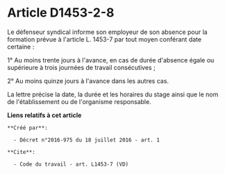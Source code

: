 # Article D1453-2-8

Le défenseur syndical informe son employeur de son absence pour la formation prévue à l'article L. 1453-7 par tout moyen
conférant date certaine : 

1° Au moins trente jours à l'avance, en cas de durée d'absence égale ou supérieure à trois journées de travail
consécutives ; 

2° Au moins quinze jours à l'avance dans les autres cas. 

La lettre précise la date, la durée et les horaires du stage ainsi que le nom de l'établissement ou de l'organisme
responsable.

**Liens relatifs à cet article**

	**Créé par**:

	  - Décret n°2016-975 du 18 juillet 2016 - art. 1

	**Cite**:

	  - Code du travail - art. L1453-7 (VD)
